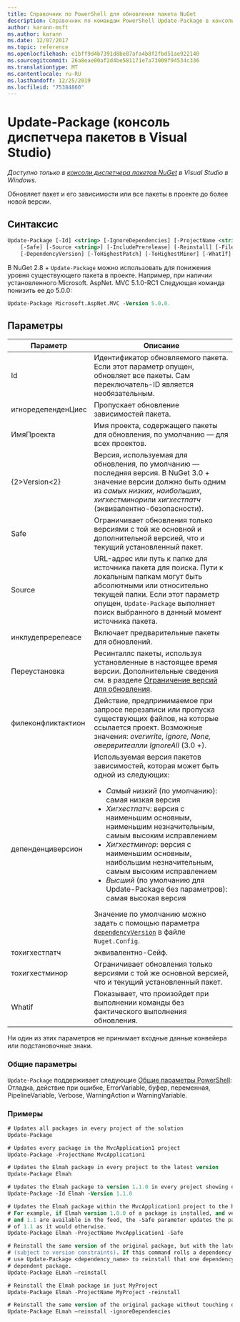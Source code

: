 ```yaml
---
title: Справочник по PowerShell для обновления пакета NuGet
description: Справочник по командам PowerShell Update-Package в консоли диспетчера пакетов NuGet в Visual Studio.
author: karann-msft
ms.author: karann
ms.date: 12/07/2017
ms.topic: reference
ms.openlocfilehash: e1bff9d4b7391d8be87afa4b8f2fbd51ae922140
ms.sourcegitcommit: 26a8eae00af2d4be581171e7a73009f94534c336
ms.translationtype: MT
ms.contentlocale: ru-RU
ms.lasthandoff: 12/25/2019
ms.locfileid: "75384860"
---
```

# <a name="update-package-package-manager-console-in-visual-studio"></a>Update-Package (консоль диспетчера пакетов в Visual Studio)

*Доступно только в [консоли диспетчера пакетов NuGet](../../consume-packages/install-use-packages-powershell.md) в Visual Studio в Windows.*

Обновляет пакет и его зависимости или все пакеты в проекте до более новой версии.

## <a name="syntax"></a>Синтаксис

```ps
Update-Package [-Id] <string> [-IgnoreDependencies] [-ProjectName <string>] [-Version <string>]
    [-Safe] [-Source <string>] [-IncludePrerelease] [-Reinstall] [-FileConflictAction]
    [-DependencyVersion] [-ToHighestPatch] [-ToHighestMinor] [-WhatIf] [<CommonParameters>]
```

В NuGet 2.8 + `Update-Package` можно использовать для понижения уровня существующего пакета в проекте. Например, при наличии установленного Microsoft. AspNet. MVC 5.1.0-RC1 Следующая команда понизить ее до 5.0.0:

```ps
Update-Package Microsoft.AspNet.MVC -Version 5.0.0.
```

## <a name="parameters"></a>Параметры

|  Параметр | Описание |
| --- | --- |
| Id | Идентификатор обновляемого пакета. Если этот параметр опущен, обновляет все пакеты. Сам переключатель-ID является необязательным. |
| игноредепенденЦиес | Пропускает обновление зависимостей пакета. |
| ИмяПроекта | Имя проекта, содержащего пакеты для обновления, по умолчанию — для всех проектов. |
| {2&gt;Version&lt;2} | Версия, используемая для обновления, по умолчанию — последняя версия. В NuGet 3.0 + значение версии должно быть одним из *самых низких, наибольших, хигхестминор*или *хигхестпатч* (эквивалентно-безопасности). |
| Safe | Ограничивает обновления только версиями с той же основной и дополнительной версией, что и текущий установленный пакет. |
| Source | URL-адрес или путь к папке для источника пакета для поиска. Пути к локальным папкам могут быть абсолютными или относительно текущей папки. Если этот параметр опущен, `Update-Package` выполняет поиск выбранного в данный момент источника пакета. |
| инклудепререлеасе | Включает предварительные пакеты для обновлений. |
| Переустановка | Ресинталлс пакеты, используя установленные в настоящее время версии. Дополнительные сведения см. в разделе [Ограничение версий для обновления](../../consume-packages/reinstalling-and-updating-packages.md). |
| филеконфликтактион | Действие, предпринимаемое при запросе перезаписи или пропуска существующих файлов, на которые ссылается проект. Возможные значения: *overwrite, ignore, None, овервритеалл*и *IgnoreAll* (3.0 +). |
| депенденциверсион | Используемая версия пакетов зависимостей, которая может быть одной из следующих:<br/><ul><li>*Самый низкий* (по умолчанию): самая низкая версия</li><li>*Хигхестпатч*: версия с наименьшим основным, наименьшим незначительным, самым высоким исправлением</li><li>*Хигхестминор*: версия с наименьшим основным, наибольшим незначительным, самым высоким исправлением</li><li>*Высший* (по умолчанию для Update-Package без параметров): самая высокая версия</li></ul>Значение по умолчанию можно задать с помощью параметра [`dependencyVersion`](../nuget-config-file.md#config-section) в файле `Nuget.Config`. |
| тохигхестпатч | эквивалентно-Сейф. |
| тохигхестминор | Ограничивает обновления только версиями с той же основной версией, что и текущий установленный пакет. |
| Whatif | Показывает, что произойдет при выполнении команды без фактического выполнения обновления. |

Ни один из этих параметров не принимает входные данные конвейера или подстановочные знаки.

### <a name="common-parameters"></a>Общие параметры

`Update-Package` поддерживает следующие [Общие параметры PowerShell](https://go.microsoft.com/fwlink/?LinkID=113216): Отладка, действие при ошибке, ErrorVariable, буфер, переменная, PipelineVariable, Verbose, WarningAction и WarningVariable.

### <a name="examples"></a>Примеры

```ps
# Updates all packages in every project of the solution
Update-Package

# Updates every package in the MvcApplication1 project
Update-Package -ProjectName MvcApplication1

# Updates the Elmah package in every project to the latest version
Update-Package Elmah

# Updates the Elmah package to version 1.1.0 in every project showing optional -Id usage
Update-Package -Id Elmah -Version 1.1.0

# Updates the Elmah package within the MvcApplication1 project to the highest "safe" version.
# For example, if Elmah version 1.0.0 of a package is installed, and versions 1.0.1, 1.0.2,
# and 1.1 are available in the feed, the -Safe parameter updates the package to 1.0.2 instead
# of 1.1 as it would otherwise.
Update-Package Elmah -ProjectName MvcApplication1 -Safe

# Reinstall the same version of the original package, but with the latest version of dependencies
# (subject to version constraints). If this command rolls a dependency back to an earlier version,
# use Update-Package <dependency_name> to reinstall that one dependency without affecting the
# dependent package.
Update-Package ELmah –reinstall 

# Reinstall the Elmah package in just MyProject
Update-Package Elmah -ProjectName MyProject -reinstall

# Reinstall the same version of the original package without touching dependencies.
Update-Package ELmah –reinstall -ignoreDependencies
```
